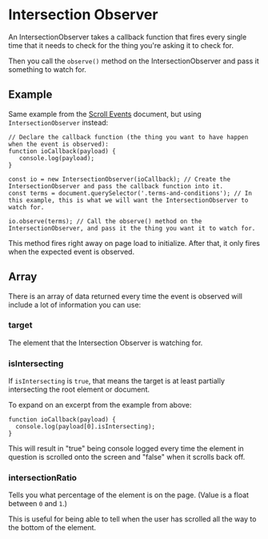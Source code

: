 # Intersection Observer

An IntersectionObserver takes a callback function that fires every single time that it needs to check for the thing you're asking it to check for.

Then you call the `observe()` method on the IntersectionObserver and pass it something to watch for.


## Example

Same example from the [Scroll Events](https://github.com/toddcf/code-snippets/blob/master/javascript/events/scroll-events.md) document, but using `IntersectionObserver` instead:

```
// Declare the callback function (the thing you want to have happen when the event is observed):
function ioCallback(payload) {
   console.log(payload);
}

const io = new IntersectionObserver(ioCallback); // Create the IntersectionObserver and pass the callback function into it.
const terms = document.querySelector('.terms-and-conditions'); // In this example, this is what we will want the IntersectionObserver to watch for.

io.observe(terms); // Call the observe() method on the IntersectionObserver, and pass it the thing you want it to watch for.
```

This method fires right away on page load to initialize.  After that, it only fires when the expected event is observed.


## Array

There is an array of data returned every time the event is observed will include a lot of information you can use:


### target

The element that the Intersection Observer is watching for.


### isIntersecting

If `isIntersecting` is `true`, that means the target is at least partially intersecting the root element or document.

To expand on an excerpt from the example from above:

```
function ioCallback(payload) {
  console.log(payload[0].isIntersecting);
}
```

This will result in "true" being console logged every time the element in question is scrolled onto the screen and "false" when it scrolls back off.


### intersectionRatio

Tells you what percentage of the element is on the page.  (Value is a float between `0` and `1`.)

This is useful for being able to tell when the user has scrolled all the way to the bottom of the element.